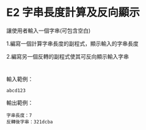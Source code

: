# E2 字串長度計算及反向顯示
讓使用者輸入一個字串(可包含空白)

1.編寫一個計算字串長度的副程式，顯示輸入的字串長度

2.編寫另一個反轉的副程式使其可反向顯示輸入字串
#
輸入範例：
```
abcd123
```
輸出範例： 
```
字串長度：7 
反轉後字串：321dcba
```
